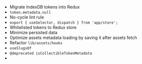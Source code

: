 - Migrate IndexDB tokens into Redux
- `token.metadata.null`
- No-cycle lint rule
- `export { useSelector, dispatch } from 'app/store';`
- Whitelisted tokens to Redux store
- Minimize persisted data
- Optimize assets metadata loading by saving it after assets fetch
- Refactor `lib/assets/hooks`
- `useSlugsOf`
- `@deprecated isCollectibleTokenMetadata`
-

